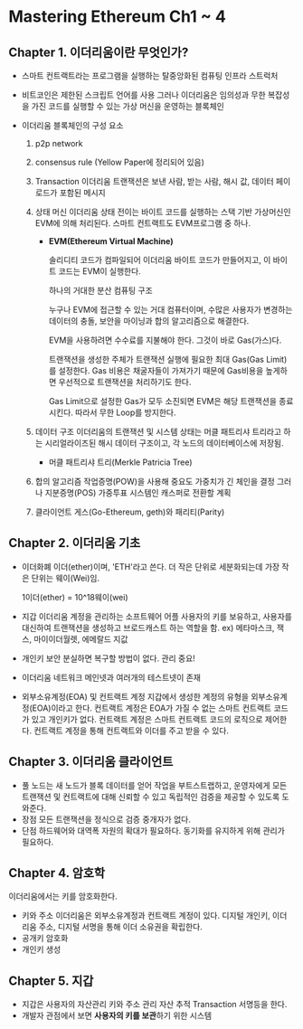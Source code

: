 # Mastering Ethereum Ch1 ~ 4

## Chapter 1. 이더리움이란 무엇인가?

- 스마트 컨트랙트라는 프로그램을 실행하는 탈중앙화된 컴퓨팅 인프라 스트럭처

- 비트코인은 제한된 스크립트 언어를 사용 그러나 이더리움은 임의성과 무한 복잡성을 가진 코드를 실행할 수 있는 가상 머신을 운영하는 블록체인

- 이더리움 블록체인의 구성 요소

  1. p2p network

  2. consensus rule (Yellow Paper에 정리되어 있음)

  3. Transaction
     이더리움 트랜잭션은 보낸 사람, 받는 사람, 해시 값, 데이터 페이로드가 포함된 메시지

  4. 상태 머신
     이더리움 상태 전이는 바이트 코드를 실행하는 스택 기반 가상머신인 EVM에 의해 처리된다. 스마트 컨트랙트도 EVM프로그램 중 하나.

     - **EVM(Ethereum Virtual Machine)**

       솔리디티 코드가 컴파일되어 이더리움 바이트 코드가 만들어지고, 이 바이트 코드는 EVM이 실행한다.

       하나의 거대한 분산 컴퓨팅 구조

       누구나 EVM에 접근할 수 있는 거대 컴퓨터이며, 수많은 사용자가 변경하는 데이터의 충돌, 보안을 마이닝과 합의 알고리즘으로 해결한다.

       EVM을 사용하려면 수수료를 지불해야 한다. 그것이 바로 Gas(가스)다.

       트랜잭션을 생성한 주체가 트랜잭션 실행에 필요한 최대 Gas(Gas Limit)를 설정한다. Gas 비용은 채굴자들이 가져가기 때문에 Gas비용을 높게하면 우선적으로 트랜잭션을 처리하기도 한다.

       Gas Limit으로 설정한 Gas가 모두 소진되면 EVM은 해당 트랜잭션을 종료시킨다. 따라서 무한 Loop를 방지한다.

  5. 데이터 구조
     이더리움의 트랜잭션 및 시스템 상태는 머클 패트리샤 트리라고 하는 시리얼라이즈된 해시 데이터 구조이고, 각 노드의 데이터베이스에 저장됨.
     - 머클 패트리샤 트리(Merkle Patricia Tree)

  6. 합의 알고리즘
     작업증명(POW)을 사용해 중요도 가중치가 긴 체인을 결정 그러나 지분증명(POS) 가중투표 시스템인 캐스퍼로 전환할 계획

  7. 클라이언트
     게스(Go-Ethereum, geth)와 패리티(Parity)

     

## Chapter 2. 이더리움 기초

- 이더화폐
  이더(ether)이며, 'ETH'라고 쓴다.
  더 작은 단위로 세분화되는데 가장 작은 단위는 웨이(Wei)임.

  1이더(ether) = 10^18웨이(wei)

- 지갑
  이더리움 계정을 관리하는 소프트웨어 어플
  사용자의 키를 보유하고, 사용자를 대신하여 트랜잭션을 생성하고 브로드캐스트 하는 역할을 함.
  ex) 메타마스크, 잭스, 마이이더월렛, 에메랄드 지값
- 개인키 보안
  분실하면 복구할 방법이 없다. 관리 중요!
- 이더리움 네트워크
  메인넷과 여러개의 테스트넷이 존재
- 외부소유계정(EOA) 및 컨트랙트 계정
  지갑에서 생성한 계정의 유형을 외부소유계정(EOA)이라고 한다.
  컨트랙트 계정은 EOA가 가질 수 없는 스마트 컨트랙트 코드가 있고 개인키가 없다. 컨트랙트 계정은 스마트 컨트랙트 코드의 로직으로 제어한다. 컨트랙트 계정을 통해 컨트랙트와 이더를 주고 받을 수 있다.



## Chapter 3. 이더리움 클라이언트

- 풀 노드는 새 노드가 블록 데이터를 얻어 작업을 부트스트랩하고, 운영자에게 모든 트랜잭션 및 컨트랙트에 대해 신뢰할 수 있고 독립적인 검증을 제공할 수 있도록 도와준다.
- 장점
  모든 트랜잭션을 정식으로 검증
  중개자가 없다.
- 단점
  하드웨어와 대역폭 자원의 확대가 필요하다.
  동기화를 유지하게 위해 관리가 필요하다.

## Chapter 4. 암호학

이더리움에서는 키를 암호화한다.

- 키와 주소
  이더리움은 외부소유계정과 컨트랙트 계정이 있다.
  디지털 개인키, 이더리움 주소, 디지털 서명을 통해 이더 소유권을 확립한다.
- 공개키 암호화
- 개인키 생성

## Chapter 5. 지갑

- 지갑은 사용자의
  자산관리
  키와 주소 관리
  자산 추적
  Transaction 서명등을 한다.
- 개발자 관점에서 보면 **사용자의 키를 보관**하기 위한 시스템
